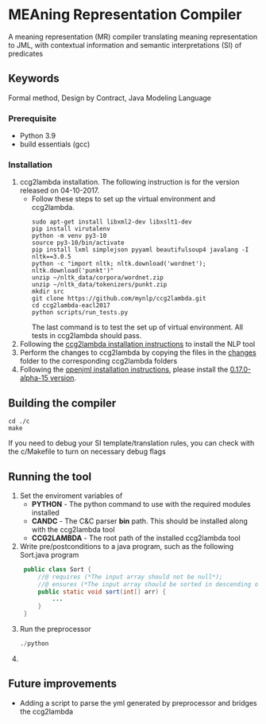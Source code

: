 # MEAning Representation Compiler

A meaning representation (MR) compiler translating meaning representation to JML, with contextual information and semantic interpretations (SI) of predicates

## Keywords
Formal method, Design by Contract, Java Modeling Language

### Prerequisite
- Python 3.9
- build essentials (gcc)

### Installation
1. ccg2lambda installation. The following instruction is for the version released on 04-10-2017.
	- Follow these steps to set up the virtual environment and ccg2lambda.
		```
		sudo apt-get install libxml2-dev libxslt1-dev
		pip install virutalenv
		python -m venv py3-10
		source py3-10/bin/activate
		pip install lxml simplejson pyyaml beautifulsoup4 javalang -I nltk==3.0.5
		python -c "import nltk; nltk.download('wordnet'); nltk.download('punkt')"
		unzip ~/nltk_data/corpora/wordnet.zip
		unzip ~/nltk_data/tokenizers/punkt.zip
		mkdir src
		git clone https://github.com/mynlp/ccg2lambda.git
		cd ccg2lambda-eacl2017
		python scripts/run_tests.py
		```
		The last command is to test the set up of virtual environment. All tests in ccg2lambda should pass.
2. Following the [ccg2lambda installation instructions](https://github.com/mynlp/ccg2lambda) to install the NLP tool
3. Perform the changes to ccg2lambda by copying the files in the [changes](./ccg2lambda/changes) folder to the corresponding ccg2lambda folders
4. Following the [openjml installation instructions](https://www.openjml.org/downloads/), please install the [0.17.0-alpha-15 version](https://github.com/OpenJML/OpenJML/releases/tag/0.17.0-alpha-15).

## Building the compiler
```
cd ./c
make
```
If you need to debug your SI template/translation rules, you can check with the c/Makefile to turn on necessary debug flags

## Running the tool
1. Set the enviroment variables of 
   	- **PYTHON** - The python command to use with the required modules installed
   	- **CANDC** - The C&C parser **bin** path. This should be installed along with the ccg2lambda tool
   	- **CCG2LAMBDA** - The root path of the installed ccg2lambda tool
2. Write pre/postconditions to a java program, such as the following Sort.java program
   ```java
	public class Sort {
		//@ requires (*The input array should not be null*);
		//@ ensures (*The input array should be sorted in descending order*);
		public static void sort(int[] arr) {
			...
		}
	}
   ```
3. Run the preprocessor
   ```python
   ./python
   ```
4. 


## Future improvements
- Adding a script to parse the yml generated by preprocessor and bridges the ccg2lambda
